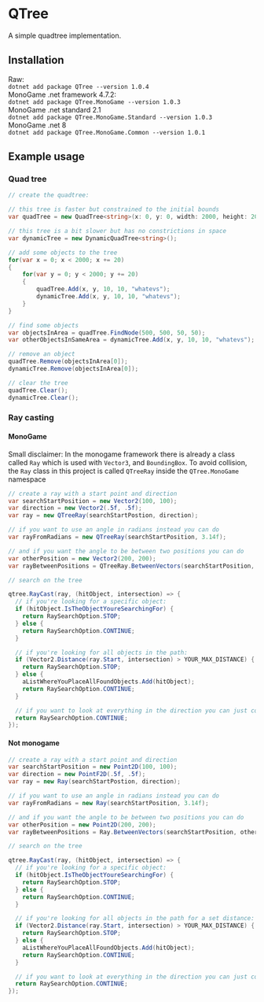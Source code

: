 # QTree

A simple quadtree implementation.

## Installation

Raw:  
`dotnet add package QTree --version 1.0.4`  
MonoGame .net framework 4.7.2:  
`dotnet add package QTree.MonoGame --version 1.0.3`  
MonoGame .net standard 2.1  
`dotnet add package QTree.MonoGame.Standard --version 1.0.3`  
MonoGame .net 8  
`dotnet add package QTree.MonoGame.Common --version 1.0.1`

## Example usage

### Quad tree

```cs
// create the quadtree:

// this tree is faster but constrained to the initial bounds
var quadTree = new QuadTree<string>(x: 0, y: 0, width: 2000, height: 2000);

// this tree is a bit slower but has no constrictions in space
var dynamicTree = new DynamicQuadTree<string>();

// add some objects to the tree
for(var x = 0; x < 2000; x += 20)
{
    for(var y = 0; y < 2000; y += 20)
    {
        quadTree.Add(x, y, 10, 10, "whatevs");
        dynamicTree.Add(x, y, 10, 10, "whatevs");
    }
}

// find some objects
var objectsInArea = quadTree.FindNode(500, 500, 50, 50);
var otherObjectsInSameArea = dynamicTree.Add(x, y, 10, 10, "whatevs");

// remove an object
quadTree.Remove(objectsInArea[0]);
dynamicTree.Remove(objectsInArea[0]);

// clear the tree
quadTree.Clear();
dynamicTree.Clear();
```

### Ray casting

#### MonoGame

Small disclaimer:
In the monogame framework there is already a class called `Ray` which is used with `Vector3`, and `BoundingBox`. To avoid collision, the `Ray` class in this project is called `QTreeRay` inside the `QTree.MonoGame` namespace

```cs
// create a ray with a start point and direction
var searchStartPosition = new Vector2(100, 100);
var direction = new Vector2(.5f, .5f);
var ray = new QTreeRay(searchStartPostion, direction);

// if you want to use an angle in radians instead you can do
var rayFromRadians = new QTreeRay(searchStartPosition, 3.14f);

// and if you want the angle to be between two positions you can do
var otherPosition = new Vector2(200, 200);
var rayBetweenPositions = QTreeRay.BetweenVectors(searchStartPosition, otherPosition);

// search on the tree

qtree.RayCast(ray, (hitObject, intersection) => {
  // if you're looking for a specific object:
  if (hitObject.IsTheObjectYoureSearchingFor) {
    return RaySearchOption.STOP;
  } else {
    return RaySearchOption.CONTINUE;
  }

  // if you're looking for all objects in the path:
  if (Vector2.Distance(ray.Start, intersection) > YOUR_MAX_DISTANCE) {
    return RaySearchOption.STOP;
  } else {
    aListWhereYouPlaceAllFoundObjects.Add(hitObject);
    return RaySearchOption.CONTINUE;
  }

  // if you want to look at everything in the direction you can just continue passing CONTINUE
  return RaySearchOption.CONTINUE;
});
```

#### Not monogame

```cs
// create a ray with a start point and direction
var searchStartPosition = new Point2D(100, 100);
var direction = new PointF2D(.5f, .5f);
var ray = new Ray(searchStartPostion, direction);

// if you want to use an angle in radians instead you can do
var rayFromRadians = new Ray(searchStartPosition, 3.14f);

// and if you want the angle to be between two positions you can do
var otherPosition = new Point2D(200, 200);
var rayBetweenPositions = Ray.BetweenVectors(searchStartPosition, otherPosition);

// search on the tree

qtree.RayCast(ray, (hitObject, intersection) => {
  // if you're looking for a specific object:
  if (hitObject.IsTheObjectYoureSearchingFor) {
    return RaySearchOption.STOP;
  } else {
    return RaySearchOption.CONTINUE;
  }

  // if you're looking for all objects in the path for a set distance:
  if (Vector2.Distance(ray.Start, intersection) > YOUR_MAX_DISTANCE) {
    return RaySearchOption.STOP;
  } else {
    aListWhereYouPlaceAllFoundObjects.Add(hitObject);
    return RaySearchOption.CONTINUE;
  }

  // if you want to look at everything in the direction you can just continue passing CONTINUE
  return RaySearchOption.CONTINUE;
});
```
